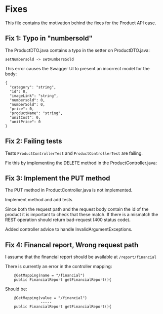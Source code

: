 # Fixes

This file contains the motivation behind the fixes for the Product API case.

## Fix 1: Typo in "numbersold" 

The ProductDTO.java contains a typo in the setter on ProductDTO.java:

```
setNumbersold -> setNumbersSold
```

This error causes the Swagger UI to present an incorrect model for the body:

```
{
  "category": "string",
  "id": 0,
  "imageLink": "string",
  "numbersold": 0,
  "numberSold": 0,
  "price": 0,
  "productName": "string",
  "unitCost": 0,
  "unitPrice": 0
}
```
## Fix 2: Failing tests

Tests `ProductControllerTest` and `ProductControllerTest` are failing. 

Fix this by implementing the DELETE method in the ProductController.java:

## Fix 3: Implement the PUT method

The PUT method in ProductController.java is not implemented.

Implement method and add tests.

Since both the request path and the request body contain the id of the product
it is important to check that these match. If there is a mismatch the REST operation
should return bad-request (400 status code).

Added controller advice to handle InvalidArgumentExceptions.

## Fix 4: Financal report, Wrong request path

I assume that the financial report should be available at `/report/financial`

There is currently an error in the controller mapping:

```
    @GetMapping(name = "/financial")
    public FinancialReport getFinancialReport(){
```

Should be:

```
    @GetMapping(value = "/financial")
                ----- 
    public FinancialReport getFinancialReport(){
```
